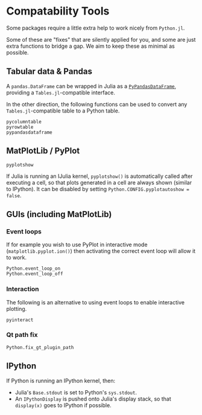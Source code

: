 # Compatability Tools

Some packages require a little extra help to work nicely from `Python.jl`.

Some of these are "fixes" that are silently applied for you, and some are just extra functions to bridge a gap. We aim to keep these as minimal as possible.

## Tabular data & Pandas

A `pandas.DataFrame` can be wrapped in Julia as a [`PyPandasDataFrame`](@ref), providing a `Tables.jl`-compatible interface.

In the other direction, the following functions can be used to convert any `Tables.jl`-compatible table to a Python table.

```@docs
pycolumntable
pyrowtable
pypandasdataframe
```

## MatPlotLib / PyPlot

```@docs
pyplotshow
```

If Julia is running an IJulia kernel, `pyplotshow()` is automatically called after executing a cell, so that plots generated in a cell are always shown (similar to IPython). It can be disabled by setting `Python.CONFIG.pyplotautoshow = false`.

## GUIs (including MatPlotLib)

### Event loops

If for example you wish to use PyPlot in interactive mode (`matplotlib.pyplot.ion()`) then activating the correct event loop will allow it to work.

```@docs
Python.event_loop_on
Python.event_loop_off
```

### Interaction

The following is an alternative to using event loops to enable interactive plotting.

```@docs
pyinteract
```

### Qt path fix

```@docs
Python.fix_gt_plugin_path
```

## IPython

If Python is running an IPython kernel, then:
- Julia's `Base.stdout` is set to Python's `sys.stdout`.
- An `IPythonDisplay` is pushed onto Julia's display stack, so that `display(x)` goes to IPython if possible.
